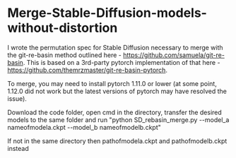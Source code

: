 # Merge-Stable-Diffusion-models-without-distortion
I wrote the permutation spec for Stable Diffusion necessary to merge with the git-re-basin method outlined here - https://github.com/samuela/git-re-basin.
This is based on a 3rd-party pytorch implementation of that here - https://github.com/themrzmaster/git-re-basin-pytorch.

To merge, you may need to install pytorch 1.11.0 or lower (at some point, 1.12.0 did not work but the latest versions of pytorch may have resolved the issue). 

Download the code folder, open cmd in the directory, transfer the desired models to the same folder and run 
"python SD_rebasin_merge.py --model_a nameofmodela.ckpt --model_b nameofmodelb.ckpt"

If not in the same directory then 
pathofmodela.ckpt and pathofmodelb.ckpt instead

